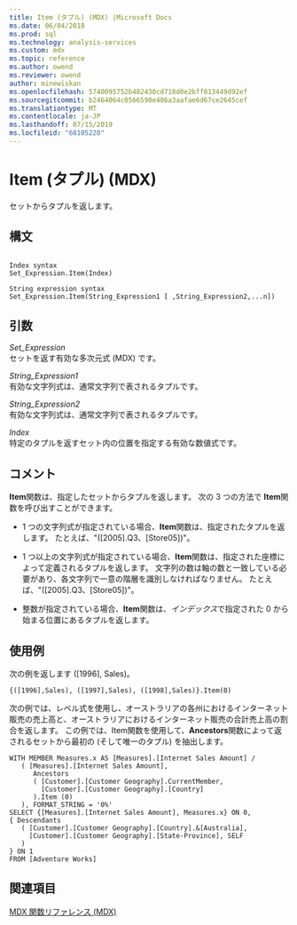```yaml
---
title: Item (タプル) (MDX) |Microsoft Docs
ms.date: 06/04/2018
ms.prod: sql
ms.technology: analysis-services
ms.custom: mdx
ms.topic: reference
ms.author: owend
ms.reviewer: owend
author: minewiskan
ms.openlocfilehash: 5740095752b482430cd718d0e2bff813449d92ef
ms.sourcegitcommit: b2464064c0566590e486a3aafae6d67ce2645cef
ms.translationtype: MT
ms.contentlocale: ja-JP
ms.lasthandoff: 07/15/2019
ms.locfileid: "68105220"
---
```

# <a name="item-tuple-mdx"></a>Item (タプル) (MDX)


  セットからタプルを返します。  
  
## <a name="syntax"></a>構文  
  
```  
  
Index syntax  
Set_Expression.Item(Index)  
  
String expression syntax  
Set_Expression.Item(String_Expression1 [ ,String_Expression2,...n])  
```  
  
## <a name="arguments"></a>引数  
 *Set_Expression*  
 セットを返す有効な多次元式 (MDX) です。  
  
 *String_Expression1*  
 有効な文字列式は、通常文字列で表されるタプルです。  
  
 *String_Expression2*  
 有効な文字列式は、通常文字列で表されるタプルです。  
  
 *Index*  
 特定のタプルを返すセット内の位置を指定する有効な数値式です。  
  
## <a name="remarks"></a>コメント  
 **Item**関数は、指定したセットからタプルを返します。 次の 3 つの方法で **Item**関数を呼び出すことができます。  
  
-   1 つの文字列式が指定されている場合、**Item**関数は、指定されたタプルを返します。 たとえば、"([2005].Q3、[Store05])"。  
  
-   1 つ以上の文字列式が指定されている場合、**Item**関数は、指定された座標によって定義されるタプルを返します。 文字列の数は軸の数と一致している必要があり、各文字列で一意の階層を識別しなければなりません。 たとえば、"([2005].Q3、[Store05])"。  
  
-   整数が指定されている場合、**Item**関数は、*インデックス*で指定された 0 から始まる位置にあるタプルを返します。  
  
## <a name="examples"></a>使用例  
 次の例を返します ([1996], Sales)。  
  
 `{([1996],Sales), ([1997],Sales), ([1998],Sales)}.Item(0)`  
  
 次の例では、レベル式を使用し、オーストラリアの各州におけるインターネット販売の売上高と、オーストラリアにおけるインターネット販売の合計売上高の割合を返します。 この例では、Item関数を使用して、**Ancestors**関数によって返されるセットから最初の (そして唯一のタプル) を抽出します。  
  
```  
WITH MEMBER Measures.x AS [Measures].[Internet Sales Amount] /   
   ( [Measures].[Internet Sales Amount],    
      Ancestors   
      ( [Customer].[Customer Geography].CurrentMember,  
        [Customer].[Customer Geography].[Country]  
      ).Item (0)  
   ), FORMAT_STRING = '0%'  
SELECT {[Measures].[Internet Sales Amount], Measures.x} ON 0,  
{ Descendants   
   ( [Customer].[Customer Geography].[Country].&[Australia],  
     [Customer].[Customer Geography].[State-Province], SELF   
   )   
} ON 1  
FROM [Adventure Works]  
```  
  
## <a name="see-also"></a>関連項目  
 [MDX 関数リファレンス &#40;MDX&#41;](../mdx/mdx-function-reference-mdx.md)  
  
  
